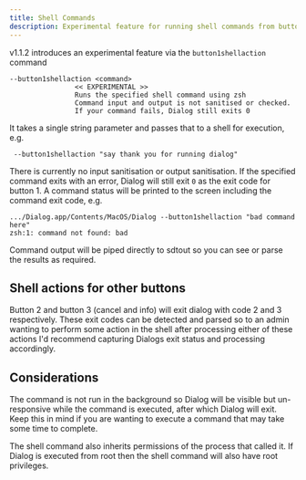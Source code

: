 ```yaml
---
title: Shell Commands
description: Experimental feature for running shell commands from button actions
---
```


v1.1.2 introduces an experimental feature via the `button1shellaction` command


```
--button1shellaction <command>
                << EXPERIMENTAL >>
                Runs the specified shell command using zsh
                Command input and output is not sanitised or checked.
                If your command fails, Dialog still exits 0
```

It takes a single string parameter and passes that to a shell for execution, e.g.

` --button1shellaction "say thank you for running dialog"`

There is currently no input sanitisation or output sanitisation. If the specified command exits with an error, Dialog will still exit `0` as the exit code for button 1. A command status will be printed to the screen including the command exit code, e.g.

```
.../Dialog.app/Contents/MacOS/Dialog --button1shellaction "bad command here"
zsh:1: command not found: bad
```

Command output will be piped directly to sdtout so you can see or parse the results as required.

## Shell actions for other buttons

Button 2 and button 3 (cancel and info) will exit dialog with code 2 and 3 respectively. These exit codes can be detected and parsed so to an admin wanting to perform some action in the shell after processing either of these actions I'd recommend capturing Dialogs exit status and processing accordingly.

## Considerations

The command is not run in the background so Dialog will be visible but un-responsive while the command is executed, after which Dialog will exit. Keep this in mind if you are wanting to execute a command that may take some time to complete.

The shell command also inherits permissions of the process that called it. If Dialog is executed from root then the shell command will also have root privileges.